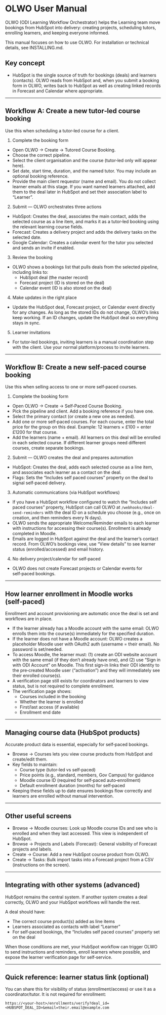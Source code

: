 # OLWO User Manual

OLWO (ODI Learning Workflow Orchestrator) helps the Learning team move bookings from HubSpot into delivery: creating projects, scheduling tutors, enrolling learners, and keeping everyone informed.

This manual focuses on how to use OLWO. For installation or technical details, see INSTALLING.md.

## Key concept
- HubSpot is the single source of truth for bookings (deals) and learners (contacts). OLWO reads from HubSpot and, when you submit a booking form in OLWO, writes back to HubSpot as well as creating linked records in Forecast and Calendar where appropriate.

---

## Workflow A: Create a new tutor‑led course booking
Use this when scheduling a tutor‑led course for a client.

1) Complete the booking form
- Open OLWO → Create → Tutored Course Booking.
- Choose the correct pipeline.
- Select the client organisation and the course (tutor‑led only will appear here).
- Set date, start time, duration, and the named tutor. You may include an optional booking reference.
- Provide the main client requestor (name and email). You do not collect learner emails at this stage. If you want named learners attached, add them to the deal later in HubSpot and set their association label to “Learner”.

2) Submit — OLWO orchestrates three actions
- HubSpot: Creates the deal, associates the main contact, adds the selected course as a line item, and marks it as a tutor‑led booking using the relevant learning course fields.
- Forecast: Creates a delivery project and adds the delivery tasks on the selected date.
- Google Calendar: Creates a calendar event for the tutor you selected and sends an invite if enabled.

3) Review the booking
- OLWO shows a bookings list that pulls deals from the selected pipeline, including links to:
  - HubSpot deal (the master record)
  - Forecast project (ID is stored on the deal)
  - Calendar event (ID is also stored on the deal)

4) Make updates in the right place
- Update the HubSpot deal, Forecast project, or Calendar event directly for any changes. As long as the stored IDs do not change, OLWO’s links keep working. If an ID changes, update the HubSpot deal so everything stays in sync.

5) Learner invitations
- For tutor‑led bookings, inviting learners is a manual coordination step with the client. Use your normal platform/process to invite learners.

---

## Workflow B: Create a new self‑paced course booking
Use this when selling access to one or more self‑paced courses.

1) Complete the booking form
- Open OLWO → Create → Self‑Paced Course Booking.
- Pick the pipeline and client. Add a booking reference if you have one.
- Select the primary contact (or create a new one as needed).
- Add one or more self‑paced courses. For each course, enter the total price for the group on this deal. Example: 12 learners × £100 = enter £1200 for that course.
- Add the learners (name + email). All learners on this deal will be enrolled in each selected course. If different learner groups need different courses, create separate bookings.

2) Submit — OLWO creates the deal and prepares automation
- HubSpot: Creates the deal, adds each selected course as a line item, and associates each learner as a contact on the deal.
- Flags: Sets the “Includes self paced courses” property on the deal to signal self‑paced delivery.

3) Automatic communications (via HubSpot workflows)
- If you have a HubSpot workflow configured to watch the “Includes self paced courses” property, HubSpot can call OLWO at `/webhooks/deal-send-reminders` with the deal ID on a schedule you choose (e.g., once on creation, and then reminders every N days).
- OLWO sends the appropriate Welcome/Reminder emails to each learner with instructions for accessing their course(s). Enrollment is already completed in Moodle.
- Emails are logged in HubSpot against the deal and the learner’s contact record. From OLWO’s bookings view, use “View details” to see learner status (enrolled/accessed) and email history.

4) No delivery project/calendar for self‑paced
- OLWO does not create Forecast projects or Calendar events for self‑paced bookings.

---

## How learner enrollment in Moodle works (self‑paced)
Enrollment and account provisioning are automatic once the deal is set and workflows are in place.

- If the learner already has a Moodle account with the same email: OLWO enrolls them into the course(s) immediately for the specified duration.
- If the learner does not have a Moodle account: OLWO creates a placeholder Moodle user with OAuth2 auth (username = their email). No password is set/needed.
- To access Moodle, the learner must: (1) create an ODI website account with the same email (if they don’t already have one), and (2) use “Sign in with ODI Account” on Moodle. This first sign‑in links their ODI identity to the pre‑created Moodle user (“activation”) and they will immediately see their enrolled course(s).
- A verification page still exists for coordinators and learners to view status, but is not required to complete enrollment.
- The verification page shows:
  - Courses included in the booking
  - Whether the learner is enrolled
  - First/last access (if available)
  - Enrollment end date

---

## Managing course data (HubSpot products)
Accurate product data is essential, especially for self‑paced bookings.

- Browse → Courses lets you view course products from HubSpot and create/edit them.
- Key fields to maintain:
  - Course type (tutor‑led vs self‑paced)
  - Price points (e.g., standard, members, Gov Campus) for guidance
  - Moodle course ID (required for self‑paced auto‑enrollment)
  - Default enrollment duration (months) for self‑paced
- Keeping these fields up to date ensures bookings flow correctly and learners are enrolled without manual intervention.

---

## Other useful screens
- Browse → Moodle courses: Look up Moodle course IDs and see who is enrolled and when they last accessed. This view is independent of HubSpot.
- Browse → Projects and Labels (Forecast): General visibility of Forecast projects and labels.
- Create → Course: Add a new HubSpot course product from OLWO.
- Create → Tasks: Bulk import tasks into a Forecast project from a CSV (instructions on the screen).

---

## Integrating with other systems (advanced)
HubSpot remains the central system. If another system creates a deal correctly, OLWO and your HubSpot workflows will handle the rest.

A deal should have:
- The correct course product(s) added as line items
- Learners associated as contacts with label “Learner”
- For self‑paced bookings, the “Includes self paced courses” property set on the deal

When those conditions are met, your HubSpot workflow can trigger OLWO to send instructions and reminders, enroll learners where possible, and expose the learner verification page for self‑service.

---

## Quick reference: learner status link (optional)
You can share this for visibility of status (enrollment/access) or use it as a coordinator/tutor. It is not required for enrollment:

`https://<your-host>/enrollments/verify?deal_id=<HUBSPOT_DEAL_ID>&email=their.email@example.com`
